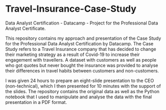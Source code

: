 # Travel-Insurance-Case-Study
Data Analyst Certification - Datacamp - Project for the Professional Data Analyst Certificate.

This repository contains my approach and presentation of the Case Study for the Professional Data Analyst Certification by Datacamp.
The Case Study refers to a Travel Insurance company that has decided to change their marketing strategy as a result of Covid-19 to increase their engagement with travellers. A dataset with customers as well as people who got quotes but never bought the insurance was provided to analyse their differences in travel habits between customers and non-customers.

I was given 24 hours to prepare an eight-slide presentation to the CEO (non-technical), which I then presented for 10 minutes with the support of the slides.
The repository contains the original data as well as the Python notebook that I used to manipulate and analyse the data with the final presentation in a PDF format.
